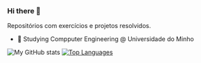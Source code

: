 ### Hi there 👋

Repositórios com exercícios e projetos resolvidos.

- 🔭 Studying Compputer Engineering @ Universidade do Minho

![My GitHub stats](https://github-readme-stats.vercel.app/api?username=joaoramoss&count_private=true&show_icons=true&theme=vue-dark&hide=contribs&hide_border=true)
[![Top Languages](https://github-readme-stats.vercel.app/api/top-langs/?username=risingfisan&layout=compact&theme=vue-dark&hide_border=true)](https://github.com/anuraghazra/github-readme-stats)
